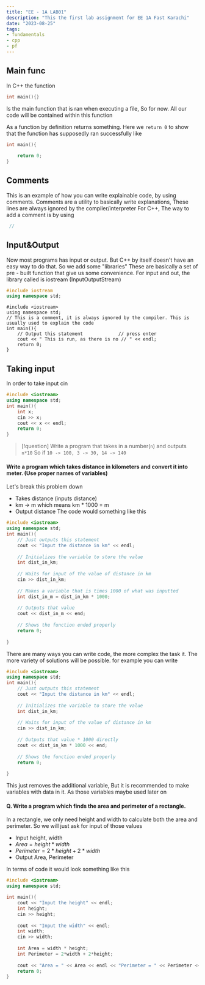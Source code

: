 ```yaml
---
title: "EE - 1A LAB01"
description: "This the first lab assignment for EE 1A Fast Karachi"
date: "2023-08-25"
tags: 
- fundamentals
- cpp
- pf
---
```


## Main func

In C++ the function

```cpp
int main(){}
```

Is the main function that is ran when executing a file, So for now. All our code will be contained within this function

As a function by definition returns something. Here we `return 0` to show that the function has supposedly ran successfully like

```cpp
int main(){
	
	return 0;
}
```

## Comments
This is an example of how you can write explainable code, by using comments.
Comments are a utility to basically write explanations, These lines are always ignored by the compiler/interpreter
For C++, The way to add a comment is by using 


```cpp
 //
```

## Input&Output
Now most programs has input or output. But C++ by itself doesn't have an easy way to do that. So we add some "libraries" These are basically a set of pre - built function that give us some convenience. For input and out, the library called is iostream (InputOutputStream)

```cpp
#include iostream
using namespace std;
```


```run-cpp
#include <iostream> 
using namespace std;
// This is a comment, it is always ignored by the compiler. This is usually used to explain the code
int main(){
	// Output this statement             // press enter
	cout << " This is run, as there is no // " << endl; 
	return 0; 
}
```

## Taking input
In order to take input cin 

```cpp
#include <iostream> 
using namespace std;
int main(){
	int x;
	cin >> x;
	cout << x << endl;
	return 0; 
}
```

> [!question]
> Write a program that takes in a number(`n`) and outputs `n*10`
> So if `10 -> 100, 3 -> 30, 14 -> 140`

#### Write a program which takes distance in kilometers and convert it into meter. (Use proper names of variables)

Let's break this problem down
- Takes distance (inputs distance)
- km -> m which means km * 1000 = m
- Output distance
The code would something like this
```cpp
#include <iostream> 
using namespace std;
int main(){
	// Just outputs this statement
	cout << "Input the distance in km" << endl;
	
	// Initializes the variable to store the value
	int dist_in_km;
	
	// Waits for input of the value of distance in km
	cin >> dist_in_km;
	
	// Makes a variable that is times 1000 of what was inputted
	int dist_in_m = dist_in_km * 1000;
	
	// Outputs that value
	cout << dist_in_m << end;
	
	// Shows the function ended properly
	return 0;
	
}
```

There are many ways you can write code, the more complex the task it. The more variety of solutions will be possible. for example you can write 

```cpp
#include <iostream> 
using namespace std;
int main(){
	// Just outputs this statement
	cout << "Input the distance in km" << endl;
	
	// Initializes the variable to store the value
	int dist_in_km;
	
	// Waits for input of the value of distance in km
	cin >> dist_in_km;
	
	// Outputs that value * 1000 directly
	cout << dist_in_km * 1000 << end;
	
	// Shows the function ended properly
	return 0;
	
}
```

This just removes the additional variable, But it is recommended to make variables with data in it. As those variables maybe used later on


#### Q. Write a program which finds the area and perimeter of a rectangle.
In a rectangle, we only need height and width to calculate both the area and perimeter. So we will just ask for input of those values

- Input height, width
- $Area = height * width$
- $Perimeter = 2*height + 2*width$
- Output Area, Perimeter

In terms of code it would look something like this

```cpp
#include <iostream> 
using namespace std;

int main(){
	cout << "Input the height" << endl;
	int height;
	cin >> height;
	
	cout << "Input the width" << endl;
	int width;
	cin >> width;
	
	int Area = width * height;
	int Perimeter = 2*width + 2*height;
	
	cout << "Area = " << Area << endl << "Perimeter = " << Perimeter << endl;
	return 0;
}
```
